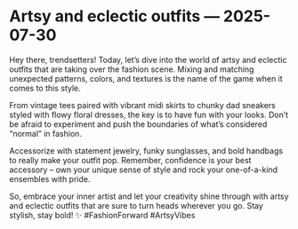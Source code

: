 # Artsy and eclectic outfits — 2025-07-30

Hey there, trendsetters! Today, let’s dive into the world of artsy and eclectic outfits that are taking over the fashion scene. Mixing and matching unexpected patterns, colors, and textures is the name of the game when it comes to this style.

From vintage tees paired with vibrant midi skirts to chunky dad sneakers styled with flowy floral dresses, the key is to have fun with your looks. Don’t be afraid to experiment and push the boundaries of what’s considered “normal” in fashion.

Accessorize with statement jewelry, funky sunglasses, and bold handbags to really make your outfit pop. Remember, confidence is your best accessory – own your unique sense of style and rock your one-of-a-kind ensembles with pride.

So, embrace your inner artist and let your creativity shine through with artsy and eclectic outfits that are sure to turn heads wherever you go. Stay stylish, stay bold! ✨ #FashionForward #ArtsyVibes